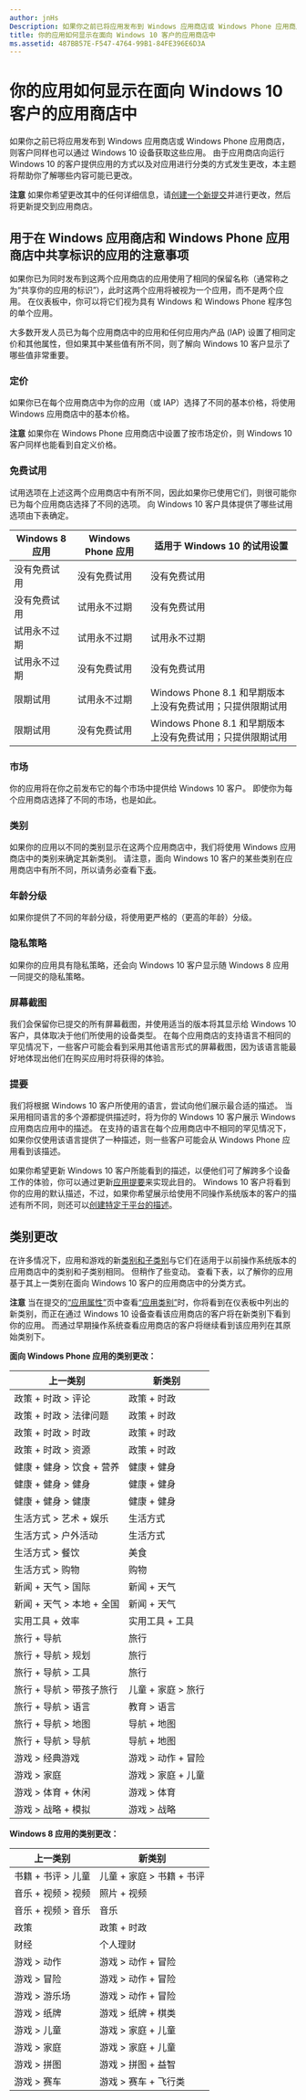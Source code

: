 ```yaml
---
author: jnHs
Description: 如果你之前已将应用发布到 Windows 应用商店或 Windows Phone 应用商店，客户同样也可以通过 Windows 10 设备获取这些应用。
title: 你的应用如何显示在面向 Windows 10 客户的应用商店中
ms.assetid: 487BB57E-F547-4764-99B1-84FE396E6D3A
---
```


# 你的应用如何显示在面向 Windows 10 客户的应用商店中


如果你之前已将应用发布到 Windows 应用商店或 Windows Phone 应用商店，则客户同样也可以通过 Windows 10 设备获取这些应用。 由于应用商店向运行 Windows 10 的客户提供应用的方式以及对应用进行分类的方式发生更改，本主题将帮助你了解哪些内容可能已更改。

**注意** 如果你希望更改其中的任何详细信息，请[创建一个新提交](app-submissions.md)并进行更改，然后将更新提交到应用商店。

 

## 用于在 Windows 应用商店和 Windows Phone 应用商店中共享标识的应用的注意事项


如果你已为同时发布到这两个应用商店的应用使用了相同的保留名称（通常称之为“共享你的应用的标识”），此时这两个应用将被视为一个应用，而不是两个应用。 在仪表板中，你可以将它们视为具有 Windows 和 Windows Phone 程序包的单个应用。

大多数开发人员已为每个应用商店中的应用和任何应用内产品 (IAP) 设置了相同定价和其他属性，但如果其中某些值有所不同，则了解向 Windows 10 客户显示了哪些值非常重要。

### 定价
如果你已在每个应用商店中为你的应用（或 IAP）选择了不同的基本价格，将使用 Windows 应用商店中的基本价格。

**注意** 如果你在 Windows Phone 应用商店中设置了按市场定价，则 Windows 10 客户同样也能看到自定义价格。

### 免费试用
试用选项在上述这两个应用商店中有所不同，因此如果你已使用它们，则很可能你已为每个应用商店选择了不同的选项。 向 Windows 10 客户具体提供了哪些试用选项由下表确定。

| Windows 8 应用       | Windows Phone 应用   | 适用于 Windows 10 的试用设置                                                  |
|---------------------|---------------------|-------------------------------------------------------------------------------|
| 没有免费试用       | 没有免费试用       | 没有免费试用                                                                 |
| 没有免费试用       | 试用永不过期 | 没有免费试用                                                                 |
| 试用永不过期 | 试用永不过期 | 试用永不过期                                                           |
| 试用永不过期 | 没有免费试用       | 没有免费试用                                                                 |
| 限期试用  | 试用永不过期 | Windows Phone 8.1 和早期版本上没有免费试用；只提供限期试用 |
| 限期试用  | 没有免费试用       | Windows Phone 8.1 和早期版本上没有免费试用；只提供限期试用 |

### 市场
你的应用将在你之前发布它的每个市场中提供给 Windows 10 客户。 即使你为每个应用商店选择了不同的市场，也是如此。

### 类别
如果你的应用以不同的类别显示在这两个应用商店中，我们将使用 Windows 应用商店中的类别来确定其新类别。 请注意，面向 Windows 10 客户的某些类别在应用商店中有所不同，所以请务必查看下[表](#cat)。

### 年龄分级
如果你提供了不同的年龄分级，将使用更严格的（更高的年龄）分级。

### 隐私策略
如果你的应用具有隐私策略，还会向 Windows 10 客户显示随 Windows 8 应用一同提交的隐私策略。

### 屏幕截图
我们会保留你已提交的所有屏幕截图，并使用适当的版本将其显示给 Windows 10 客户，具体取决于他们所使用的设备类型。 在每个应用商店的支持语言不相同的罕见情况下，一些客户可能会看到采用其他语言形式的屏幕截图，因为该语言能最好地体现出他们在购买应用时将获得的体验。

### 提要
我们将根据 Windows 10 客户所使用的语言，尝试向他们展示最合适的描述。 当采用相同语言的多个源都提供描述时，将为你的 Windows 10 客户展示 Windows 应用商店应用中的描述。 在支持的语言在每个应用商店中不相同的罕见情况下，如果你仅使用该语言提供了一种描述，则一些客户可能会从 Windows Phone 应用看到该描述。

如果你希望更新 Windows 10 客户所能看到的描述，以便他们可了解跨多个设备工作的体验，你可以通过更新[应用提要](create-app-descriptions.md)来实现此目的。 Windows 10 客户将看到你的应用的默认描述，不过，如果你希望展示给使用不同操作系统版本的客户的描述有所不同，则还可以[创建特定于平台的描述](create-platform-specific-descriptions.md)。

## 类别更改


在许多情况下，应用和游戏的新[类别和子类别](category-and-subcategory-table.md)与它们在适用于以前操作系统版本的应用商店中的类别和子类别相同。 但稍作了些变动。 查看下表，以了解你的应用基于其上一类别在面向 Windows 10 客户的应用商店中的分类方式。

**注意** 当在提交的[“应用属性”](enter-app-properties.md)页中查看[“应用类别”](category-and-subcategory-table.md)时，你将看到在仪表板中列出的新类别，而正在通过 Windows 10 设备查看该应用商店的客户将在新类别下看到你的应用。 而通过早期操作系统查看应用商店的客户将继续看到该应用列在其原始类别下。


**面向 Windows Phone 应用的类别更改：**

| 上一类别                       | 新类别                  |
|-----------------------------------------|-------------------------------|
| 政策 + 时政 &gt; 评论   | 政策 + 时政         |
| 政策 + 时政 &gt; 法律问题 | 政策 + 时政         |
| 政策 + 时政 &gt; 时政     | 政策 + 时政         |
| 政策 + 时政 &gt; 资源    | 政策 + 时政         |
| 健康 + 健身 &gt; 饮食 + 营养  | 健康 + 健身              |
| 健康 + 健身 &gt; 健身           | 健康 + 健身              |
| 健康 + 健身 &gt; 健康            | 健康 + 健身              |
| 生活方式 &gt; 艺术 + 娱乐      | 生活方式                     |
| 生活方式 &gt; 户外活动              | 生活方式                     |
| 生活方式 &gt; 餐饮            | 美食                 |
| 生活方式 &gt; 购物                 | 购物                      |
| 新闻 + 天气 &gt; 国际       | 新闻 + 天气                |
| 新闻 + 天气 &gt; 本地 + 全国    | 新闻 + 天气                |
| 实用工具 + 效率                | 实用工具 + 工具             |
| 旅行 + 导航                     | 旅行                        |
| 旅行 + 导航 &gt; 规划       | 旅行                        |
| 旅行 + 导航 &gt; 工具          | 旅行                        |
| 旅行 + 导航 &gt; 带孩子旅行      | 儿童 + 家庭 &gt; 旅行     |
| 旅行 + 导航 &gt; 语言       | 教育 &gt; 语言       |
| 旅行 + 导航 &gt; 地图        | 导航 + 地图             |
| 旅行 + 导航 &gt; 导航     | 导航 + 地图             |
| 游戏 &gt; 经典游戏                     | 游戏 &gt; 动作 + 冒险 |
| 游戏 &gt; 家庭                       | 游戏 &gt; 家庭 + 儿童      |
| 游戏 &gt; 体育 + 休闲          | 游戏 &gt; 体育             |
| 游戏 &gt; 战略 + 模拟        | 游戏 &gt; 战略           |

 

**Windows 8 应用的类别更改：**

| 上一类别           | 新类别                         |
|-----------------------------|--------------------------------------|
| 书籍 + 书评 &gt; 儿童 | 儿童 + 家庭 &gt; 书籍 + 书评 |
| 音乐 + 视频 &gt; 视频   | 照片 + 视频                        |
| 音乐 + 视频 &gt; 音乐   | 音乐                                |
| 政策                  | 政策 + 时政                |
| 财经                     | 个人理财                     |
| 游戏 &gt; 动作           | 游戏 &gt; 动作 + 冒险        |
| 游戏 &gt; 冒险        | 游戏 &gt; 动作 + 冒险        |
| 游戏 &gt; 游乐场           | 游戏 &gt; 动作 + 冒险        |
| 游戏 &gt; 纸牌             | 游戏 &gt; 纸牌 + 棋类              |
| 游戏 &gt; 儿童             | 游戏 &gt; 家庭 + 儿童             |
| 游戏 &gt; 家庭           | 游戏 &gt; 家庭 + 儿童             |
| 游戏 &gt; 拼图           | 游戏 &gt; 拼图 + 益智           |
| 游戏 &gt; 赛车           | 游戏 &gt; 赛车 + 飞行类           |


<!--HONumber=May16_HO2-->


